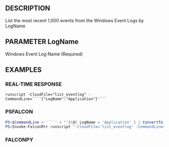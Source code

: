 ## DESCRIPTION
List the most recent 1,000 events from the Windows Event Logs by LogName

## PARAMETER LogName
Windows Event Log Name (Required)

## EXAMPLES

### REAL-TIME RESPONSE
```
runscript -CloudFile="list_eventlog" -CommandLine=```'{"LogName":"Application"}'```
```
### PSFALCON
```powershell
PS>$CommandLine = '```' + "'$(@{ LogName = 'Application' } | ConvertTo-Json -Compress)'" + '```'
PS>Invoke-FalconRtr runscript "-CloudFile='list_eventlog' -CommandLine=$CommandLine" -HostId <id>, <id>
```
### FALCONPY